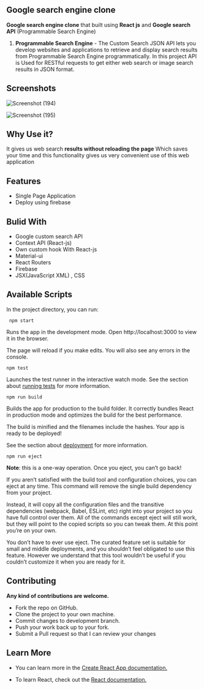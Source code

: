 
## Google search engine clone 
**Google search engine clone** that built using **React js** and **Google search API**
(Programmable Search Engine)

1. **Programmable Search Engine** -
    The Custom Search JSON API lets you develop websites and applications to retrieve and display search results from Programmable Search Engine programmatically. In this project API is Used for RESTful requests to get either web search or image search results in JSON format.


  
## Screenshots
![Screenshot (194)](https://user-images.githubusercontent.com/84537057/129682391-32862b05-8006-47df-b94f-d3e934ce757a.png)

![Screenshot (195)](https://user-images.githubusercontent.com/84537057/129682522-67f82d55-cc6a-4a44-954c-5959517bdb2c.png)




  
## Why Use it?
 It gives us web search **results without reloading the page** Which saves your time and this functionality gives us very convenient use of this web application 



  
## Features

- Single Page Application 
- Deploy using firebase

## Bulid With

- Google custom search API
- Context API (React-js)
- Own custom hook With React-js
- Material-ui
- React Routers
- Firebase
- JSX(JavaScript XML) , CSS



## Available Scripts
In the project directory, you can run:
  
     npm start

Runs the app in the development mode.
Open http://localhost:3000 to view it in the browser.

The page will reload if you make edits.
You will also see any errors in the console.

    npm test
Launches the test runner in the interactive watch mode.
See the section about [running tests](https://facebook.github.io/create-react-app/docs/running-tests) for more information.

    npm run build
Builds the app for production to the build folder.
It correctly bundles React in production mode and optimizes the build for the best performance.

The build is minified and the filenames include the hashes.
Your app is ready to be deployed!


See the section about [deployment](https://facebook.github.io/create-react-app/docs/deployment)  for more information.

    npm run eject
**Note**: this is a one-way operation. Once you eject, you can’t go back!

If you aren’t satisfied with the build tool and configuration choices, you can eject at any time. This command will remove the single build dependency from your project.

Instead, it will copy all the configuration files and the transitive dependencies (webpack, Babel, ESLint, etc) right into your project so you have full control over them. All of the commands except eject will still work, but they will point to the copied scripts so you can tweak them. At this point you’re on your own.

You don’t have to ever use eject. The curated feature set is suitable for small and middle deployments, and you shouldn’t feel obligated to use this feature. However we understand that this tool wouldn’t be useful if you couldn’t customize it when you are ready for it.


## Contributing
**Any kind of contributions are welcome.**

- Fork the repo on GitHub.
- Clone the project to your own machine.
- Commit changes to development branch.
- Push your work back up to your fork.
- Submit a Pull request so that I can review your changes

## Learn More
- You can learn more in the [Create React App documentation.](https://create-react-app.dev/docs/getting-started/)

- To learn React, check out the [React documentation.](https://reactjs.org/)
